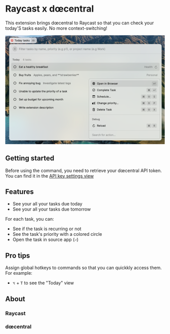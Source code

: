 # Raycast x dœcentral

This extension brings dœcentral to Raycast so that you can check your today'S tasks easily. No more context-switching!

![A screenshot of the today view](./images/today.png)

## Getting started

Before using the command, you need to retrieve your dœcentral API token. You can find it in the [API key settings view](https://app.dœcentral.com/?settings&apikeys)

## Features

- See your all your tasks due today
- See your all your tasks due tomorrow

For each task, you can:

- See if the task is recurring or not
- See the task's priority with a colored circle
- Open the task in source app (`⏎`)
<!--
- Complete the task (`⇧` + `⌘` + `C` or `⌘` + `⏎`)
- Schedule the task (`⇧` + `⌘` + `S`)
  - Today
  - Tomorrow
  - Next week
- Change its priority (`⇧` + `⌘` + `P`)
  - Low (`p1`)
  - Medium (`p2`)
  - High (`p3`)
  - Urgent (`p4`)
- Delete the task (`⇧` + `⌘` + `X`)
- Filter the tasks
  - By name
  - By priority: p1, p2, p3, p4
  - By project name if the list is date-based
-->

## Pro tips

Assign global hotkeys to commands so that you can quickkly access them. For example:

- `⌥` + `T` to see the "Today" view

## About

### Raycast



### dœcentral


